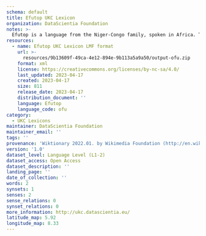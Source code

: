 ```yaml
---
schema: default
title: Efutop UKC Lexicon
organization: DataScientia Foundation
notes: >-
  Efutop is a language from the Niger-Congo family, spoken in Africa. The UKC Lexicon of Efutop is represented as a lexico-semantic network. It consists of words, word senses, synsets, as well as sense-level and synset-level relationships.
resources:
  - name: Efutop UKC Lexicon LMF format
    url: >-
      resources/9b13609f-49ca-4e12-894e-9b113a5a9a50/output-ofu.zip
    format: xml
    license: https://creativecommons.org/licenses/by-nc-sa/4.0/
    last_updated: 2023-04-17
    created: 2023-04-17
    size: 811
    release_date: 2023-04-17
    distribution_document: ''
    language: Efutop
    language_code: ofu
category:
  - UKC Lexicons
maintainer: DataScientia Foundation
maintainer_email: ''
tags: ''
provenance: 'Wiktionary 2022.01. by Wikimedia Foundation (http://en.wiktionary.org); Princeton WordNet 2.1 by Princeton University (https://wordnet.princeton.edu)'
version: '1.0'
dataset_level: Language Level (L1-2)
dataset_access: Open Access
dataset_description: ''
landing_page: ''
date_of_collection: ''
words: 2
synsets: 1
senses: 2
sense_relations: 0
synset_relations: 0
more_information: http://ukc.datascientia.eu/
latitude_map: 5.92
longitude_map: 8.33
---
```

